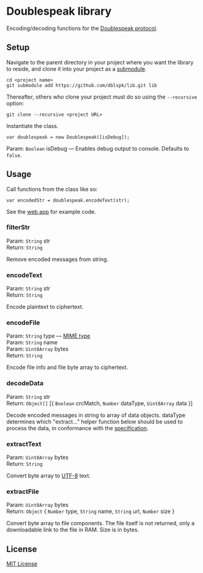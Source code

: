 # Doublespeak library

Encoding/decoding functions for the [Doublespeak protocol](https://github.com/dblspk/web-app#how-it-works).

## Setup

Navigate to the parent directory in your project where you want the library to reside, and clone it into your project as a [submodule](https://github.com/blog/2104-working-with-submodules).
```
cd <project name>
git submodule add https://github.com/dblspk/lib.git lib
```
Thereafter, others who clone your project must do so using the ```--recursive``` option:
```
git clone --recursive <project URL>
```
Instantiate the class.
```
var doublespeak = new Doublespeak([isDebug]);
```
Param: ```Boolean``` isDebug &mdash; Enables debug output to console. Defaults to ```false```.

## Usage

Call functions from the class like so:
```
var encodedStr = doublespeak.encodeText(str);
```
See the [web app](https://github.com/dblspk/web-app) for example code.

### filterStr
Param: ```String``` str  
Return: ```String```

Remove encoded messages from string.

### encodeText
Param: ```String``` str  
Return: ```String```

Encode plaintext to ciphertext.

### encodeFile
Param: ```String``` type &mdash; [MIME type](https://en.wikipedia.org/wiki/Media_type)  
Param: ```String``` name  
Param: ```Uint8Array``` bytes  
Return: ```String```

Encode file info and file byte array to ciphertext.

### decodeData
Param: ```String``` str  
Return: ```Object[]``` [{ ```Boolean``` crcMatch, ```Number``` dataType, ```Uint8Array``` data }]

Decode encoded messages in string to array of data objects. dataType determines which "extract..." helper function below should be used to process the data, in conformance with the [specification](https://github.com/dblspk/web-app#how-it-works).

### extractText
Param: ```Uint8Array``` bytes  
Return: ```String```

Convert byte array to [UTF-8](https://en.wikipedia.org/wiki/UTF-8) text.

### extractFile
Param: ```Uint8Array``` bytes  
Return: ```Object``` { ```Number``` type, ```String``` name, ```String``` url, ```Number``` size }

Convert byte array to file components. The file itself is not returned, only a downloadable link to the file in RAM. Size is in bytes.

## License

[MIT License](https://joshuaptfan.mit-license.org/)

